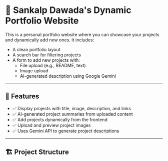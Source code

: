 # 🚀 Sankalp Dawada's Dynamic Portfolio Website

This is a personal portfolio website where you can showcase your projects and dynamically add new ones. It includes:

- A clean portfolio layout
- A search bar for filtering projects
- A form to add new projects with:
  - File upload (e.g., README, text)
  - Image upload
  - AI-generated description using Google Gemini

---

## 🧠 Features

- ✅ Display projects with title, image, description, and links
- ✅ AI-generated project summaries from uploaded content
- ✅ Add projects dynamically from the frontend
- ✅ Upload and preview project images
- ✅ Uses Gemini API to generate project descriptions

---

## 🏗️ Project Structure

